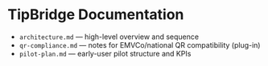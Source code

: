 # TipBridge Documentation

- `architecture.md` — high-level overview and sequence
- `qr-compliance.md` — notes for EMVCo/national QR compatibility (plug-in)
- `pilot-plan.md` — early-user pilot structure and KPIs
